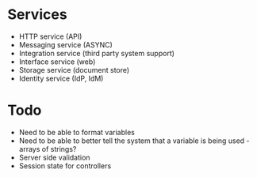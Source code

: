 # Services

* HTTP service (API)
* Messaging service (ASYNC)
* Integration service (third party system support)
* Interface service (web)
* Storage service (document store)
* Identity service (IdP, IdM)

# Todo

* Need to be able to format variables
* Need to be able to better tell the system that a variable is being used - arrays of strings?
* Server side validation
* Session state for controllers